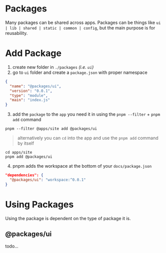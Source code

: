 # Packages
Many packages can be shared across apps. Packages can be things like `ui | lib | shared | static | common | config`, but the main purpose is for reusability.

# Add Package

1. create new folder in `./packages` *(i.e. `ui`)*
2. go to `ui` folder and create a `package.json` with proper namespace

```json
{
  "name": "@packages/ui",
  "version": "0.0.1",
  "type": "module",
  "main": "index.js"
}
```

3. add the `package` to the `app` you need it in using the `pnpm --filter` + `pnpm add` command

```
pnpm --filter @apps/site add @packages/ui
```

> alternatively you can `cd` into the app and use the `pnpm add` command by itself

```
cd apps/site
pnpm add @packages/ui
```

4. pnpm adds the workspace at the bottom of your `docs/package.json`

```json
"dependencies": {
  "@packages/ui": "workspace:^0.0.1"
}
```

# Using Packages

Using the package is dependent on the type of package it is.

## @packages/ui

todo...